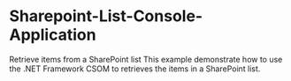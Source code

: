 # Sharepoint-List-Console-Application
Retrieve items from a SharePoint list
This example demonstrate how to use the .NET Framework CSOM to retrieves the items in a SharePoint list.
